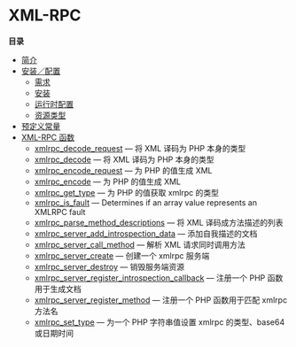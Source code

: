 XML-RPC
=======

**目录**

-   [简介](/intro/xmlrpc.html)
-   [安装／配置](/xmlrpc/setup.html)
    -   [需求](/xmlrpc/setup.html#需求)
    -   [安装](/xmlrpc/setup.html#安装)
    -   [运行时配置](/xmlrpc/setup.html#运行时配置)
    -   [资源类型](/xmlrpc/setup.html#资源类型)
-   [预定义常量](/xmlrpc/constants.html)
-   [XML-RPC 函数](/ref/xmlrpc.html)
    -   [xmlrpc\_decode\_request](/ref/xmlrpc.html#xmlrpc_decode_request)
        — 将 XML 译码为 PHP 本身的类型
    -   [xmlrpc\_decode](/ref/xmlrpc.html#xmlrpc_decode) — 将 XML 译码为
        PHP 本身的类型
    -   [xmlrpc\_encode\_request](/ref/xmlrpc.html#xmlrpc_encode_request)
        — 为 PHP 的值生成 XML
    -   [xmlrpc\_encode](/ref/xmlrpc.html#xmlrpc_encode) — 为 PHP
        的值生成 XML
    -   [xmlrpc\_get\_type](/ref/xmlrpc.html#xmlrpc_get_type) — 为 PHP
        的值获取 xmlrpc 的类型
    -   [xmlrpc\_is\_fault](/ref/xmlrpc.html#xmlrpc_is_fault) —
        Determines if an array value represents an XMLRPC fault
    -   [xmlrpc\_parse\_method\_descriptions](/ref/xmlrpc.html#xmlrpc_parse_method_descriptions)
        — 将 XML 译码成方法描述的列表
    -   [xmlrpc\_server\_add\_introspection\_data](/ref/xmlrpc.html#xmlrpc_server_add_introspection_data)
        — 添加自我描述的文档
    -   [xmlrpc\_server\_call\_method](/ref/xmlrpc.html#xmlrpc_server_call_method)
        — 解析 XML 请求同时调用方法
    -   [xmlrpc\_server\_create](/ref/xmlrpc.html#xmlrpc_server_create)
        — 创建一个 xmlrpc 服务端
    -   [xmlrpc\_server\_destroy](/ref/xmlrpc.html#xmlrpc_server_destroy)
        — 销毁服务端资源
    -   [xmlrpc\_server\_register\_introspection\_callback](/ref/xmlrpc.html#xmlrpc_server_register_introspection_callback)
        — 注册一个 PHP 函数用于生成文档
    -   [xmlrpc\_server\_register\_method](/ref/xmlrpc.html#xmlrpc_server_register_method)
        — 注册一个 PHP 函数用于匹配 xmlrpc 方法名
    -   [xmlrpc\_set\_type](/ref/xmlrpc.html#xmlrpc_set_type) — 为一个
        PHP 字符串值设置 xmlrpc 的类型、base64 或日期时间
